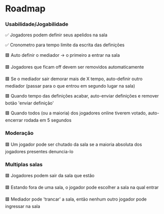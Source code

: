 # Roadmap


### Usabilidade/Jogabilidade

✅ Jogadores podem definir seus apelidos na sala

✅ Cronometro para tempo limite da escrita das definições

🟩 Auto definir o mediador -> o primeiro a entrar na sala

🟩 Jogadores que ficam off devem ser removidos automaticamente

🟩 Se o mediador sair  demorar mais de X tempo, auto-definir outro mediador (passar para o que entrou em segundo lugar na sala)

🟩 Quando tempo das definições acabar, auto-enviar definições e remover botão 'enviar definição'

🟩 Quando todos (ou a maioria) dos jogadores online tiverem votado, auto-encerrar rodada em 5 segundos


### Moderação

🟩 Um jogador pode ser chutado da sala se a maioria absoluta dos jogadores presentes denuncia-lo


### Multiplas salas

🟩 Jogadores podem sair da sala que estão

🟩 Estando fora de uma sala, o jogador pode escolher a sala na qual entrar

🟩 Mediador pode 'trancar' a sala, então nenhum outro jogador pode ingressar na sala
